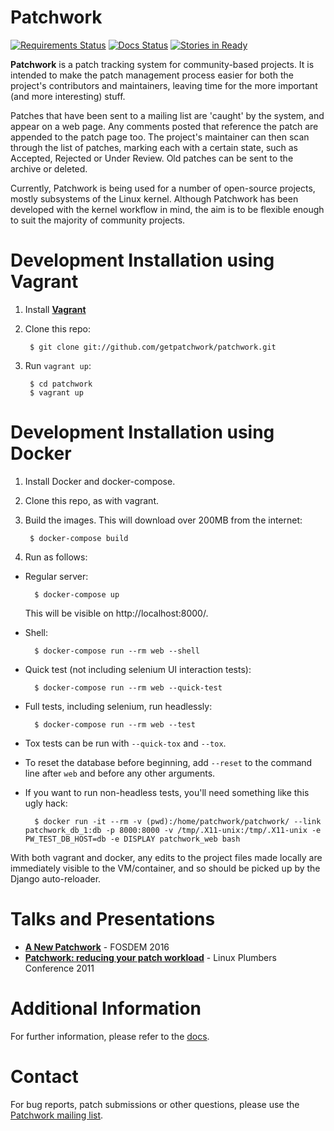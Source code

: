 # Patchwork

[![Requirements Status][badge-req-img]][badge-req-ref]
[![Docs Status][badge-doc-img]][badge-doc-ref]
[![Stories in Ready][badge-waffle-img]][badge-waffle-ref]

**Patchwork** is a patch tracking system for community-based projects. It is
intended to make the patch management process easier for both the project's
contributors and maintainers, leaving time for the more important (and more
interesting) stuff.

Patches that have been sent to a mailing list are 'caught' by the system, and
appear on a web page. Any comments posted that reference the patch are appended
to the patch page too. The project's maintainer can then scan through the list
of patches, marking each with a certain state, such as Accepted, Rejected or
Under Review. Old patches can be sent to the archive or deleted.

Currently, Patchwork is being used for a number of open-source projects, mostly
subsystems of the Linux kernel. Although Patchwork has been developed with the
kernel workflow in mind, the aim is to be flexible enough to suit the majority
of community projects.

# Development Installation using Vagrant

1. Install [**Vagrant**][ref-vagrant]
2. Clone this repo:

        $ git clone git://github.com/getpatchwork/patchwork.git

3. Run `vagrant up`:

        $ cd patchwork
        $ vagrant up

# Development Installation using Docker

1. Install Docker and docker-compose.
2. Clone this repo, as with vagrant.
3. Build the images. This will download over 200MB from the internet:

        $ docker-compose build

4. Run as follows:

  * Regular server:

          $ docker-compose up

    This will be visible on http://localhost:8000/.

  * Shell:

          $ docker-compose run --rm web --shell

  * Quick test (not including selenium UI interaction tests):

          $ docker-compose run --rm web --quick-test

  * Full tests, including selenium, run headlessly:

          $ docker-compose run --rm web --test

  * Tox tests can be run with `--quick-tox` and `--tox`.

  * To reset the database before beginning, add `--reset` to the command line after `web` and before any other arguments.

  * If you want to run non-headless tests, you'll need something like this ugly hack:

          $ docker run -it --rm -v (pwd):/home/patchwork/patchwork/ --link patchwork_db_1:db -p 8000:8000 -v /tmp/.X11-unix:/tmp/.X11-unix -e PW_TEST_DB_HOST=db -e DISPLAY patchwork_web bash

With both vagrant and docker, any edits to the project files made locally are immediately visible to the VM/container, and so should be picked up by the Django auto-reloader.

# Talks and Presentations

* [**A New Patchwork**][pdf-fosdem] - FOSDEM 2016
* [**Patchwork: reducing your patch workload**][pdf-plumbers] - Linux Plumbers
  Conference 2011

# Additional Information

For further information, please refer to the [docs][docs].

# Contact

For bug reports, patch submissions or other questions, please use the
[Patchwork mailing list][pw-ml].

[badge-doc-ref]: https://patchwork.readthedocs.org/en/latest/
[badge-doc-img]: https://readthedocs.org/projects/patchwork/badge/?version=latest
[badge-req-ref]: https://requires.io/github/getpatchwork/patchwork/requirements/?branch=master
[badge-req-img]: https://requires.io/github/getpatchwork/patchwork/requirements.svg?branch=master
[badge-waffle-ref]: https://waffle.io/getpatchwork/patchwork
[badge-waffle-img]: https://badge.waffle.io/getpatchwork/patchwork.svg?label=ready&title=Ready
[docs]: https://patchwork.readthedocs.org/en/latest/
[pdf-fosdem]: https://speakerdeck.com/stephenfin/a-new-patchwork-bringing-ci-patch-tracking-and-more-to-the-mailing-list
[pdf-plumbers]: https://www.linuxplumbersconf.org/2011/ocw/system/presentations/255/original/patchwork.pdf
[pw-ml]: https://ozlabs.org/mailman/listinfo/patchwork
[ref-vagrant]: https://www.vagrantup.com/docs/getting-started/
